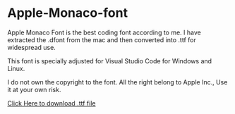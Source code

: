 # Apple-Monaco-font

Apple Monaco Font is the best coding font according to me. I have extracted the .dfont from the mac and then converted into .ttf for widespread use.

This font is specially adjusted for Visual Studio Code for Windows and Linux.

I do not own the copyright to the font. All the right belong to Apple Inc., Use it at your own risk.

<a href="https://github.com/BibekSaha/Apple-Monaco-font/blob/master/Monaco-01.ttf" download>Click Here to download .ttf file</a>
